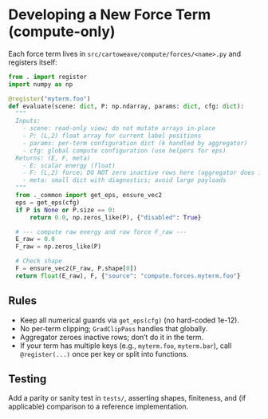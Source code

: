 # Developing a New Force Term (compute-only)

Each force term lives in `src/cartoweave/compute/forces/<name>.py` and registers itself:

```py
from . import register
import numpy as np

@register("myterm.foo")
def evaluate(scene: dict, P: np.ndarray, params: dict, cfg: dict):
  """
  Inputs:
    - scene: read-only view; do not mutate arrays in-place
    - P: (L,2) float array for current label positions
    - params: per-term configuration dict (k handled by aggregator)
    - cfg: global compute configuration (use helpers for eps)
  Returns: (E, F, meta)
    - E: scalar energy (float)
    - F: (L,2) force; DO NOT zero inactive rows here (aggregator does it)
    - meta: small dict with diagnostics; avoid large payloads
  """
  from ._common import get_eps, ensure_vec2
  eps = get_eps(cfg)
  if P is None or P.size == 0:
      return 0.0, np.zeros_like(P), {"disabled": True}

  # --- compute raw energy and raw force F_raw ---
  E_raw = 0.0
  F_raw = np.zeros_like(P)

  # Check shape
  F = ensure_vec2(F_raw, P.shape[0])
  return float(E_raw), F, {"source": "compute.forces.myterm.foo"}
```

## Rules

- Keep all numerical guards via `get_eps(cfg)` (no hard-coded 1e-12).
- No per-term clipping; `GradClipPass` handles that globally.
- Aggregator zeroes inactive rows; don’t do it in the term.
- If your term has multiple keys (e.g., `myterm.foo`, `myterm.bar`), call `@register(...)` once per key or split into functions.

## Testing

Add a parity or sanity test in `tests/`, asserting shapes, finiteness, and (if applicable) comparison to a reference implementation.
